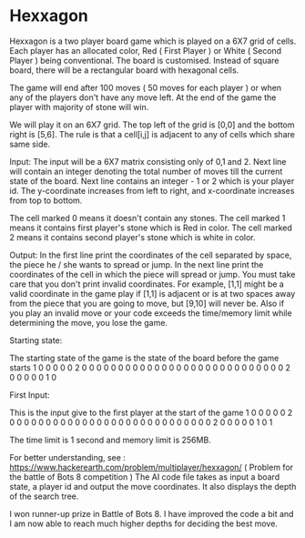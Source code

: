 # Hexxagon

Hexxagon is a two player board game which is played on a 6X7 grid of cells. Each player has an allocated color, Red ( First Player ) or White ( Second Player ) being conventional.
The board is customised. Instead of square board, there will be a rectangular board with hexagonal cells. 

The game will end after 100 moves ( 50 moves for each player ) or when any of the players don't have any move left. At the end of the game the player with majority of stone will win.

We will play it on an 6X7 grid. The top left of the grid is [0,0] and the bottom right is [5,6]. The rule is that a cell[i,j] is adjacent to any of cells which share same side.

Input:
The input will be a 6X7 matrix consisting only of 0,1 and 2. Next line will contain an integer denoting the total number of moves till the current state of the board. Next line contains an integer - 1 or 2 which is your player id.
The y-coordinate increases from left to right, and x-coordinate increases from top to bottom.

The cell marked 0 means it doesn't contain any stones. The cell marked 1 means it contains first player's stone which is Red in color. The cell marked 2 means it contains second player's stone which is white in color.

Output:
In the first line print the coordinates of the cell separated by space, the piece he / she wants to spread or jump. In the next line print the coordinates of the cell in which the piece will spread or jump. 
You must take care that you don't print invalid coordinates. 
For example, [1,1] might be a valid coordinate in the game play if [1,1] is adjacent or is at two spaces away from the piece that you are going to move, 
but [9,10] will never be. Also if you play an invalid move or your code exceeds the time/memory limit while determining the move, you lose the game.

Starting state:

The starting state of the game is the state of the board before the game starts
1 0 0 0 0 0 2
0 0 0 0 0 0 0
0 0 0 0 0 0 0
0 0 0 0 0 0 0
0 0 0 0 0 0 0
2 0 0 0 0 0 1
0

First Input: 

This is the input give to the first player at the start of the game
1 0 0 0 0 0 2
0 0 0 0 0 0 0
0 0 0 0 0 0 0
0 0 0 0 0 0 0
0 0 0 0 0 0 0
2 0 0 0 0 0 1
0
1

The time limit is 1 second and memory limit is 256MB.

For better understanding, see : 
https://www.hackerearth.com/problem/multiplayer/hexxagon/
( Problem for the battle of Bots 8 competition )
The AI code file takes as input a board state, a player id and output the move coordinates.
It also displays the depth of the search tree.


I won runner-up prize in Battle of Bots 8.
I have improved the code a bit and I am now able to reach much higher depths for deciding the best move.
